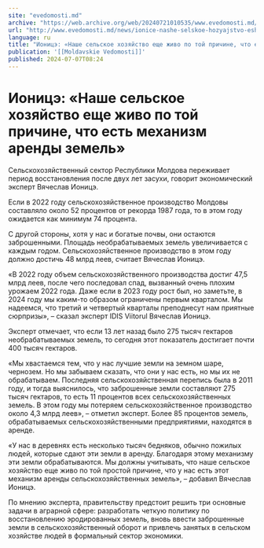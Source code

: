 ```yaml
---
site: "evedomosti.md"
archive: "https://web.archive.org/web/20240721010535/www.evedomosti.md/news/ionice-nashe-selskoe-hozyajstvo-eshe-zhivo-po-toj-prichine-c"
url: "http://www.evedomosti.md/news/ionice-nashe-selskoe-hozyajstvo-eshe-zhivo-po-toj-prichine-c"
language: ru
title: "Ионицэ: «Наше сельское хозяйство еще живо по той причине, что есть механизм аренды земель»"
publication: '[[Moldavskie Vedomosti]]'
published: 2024-07-07T08:24
---
```


# Ионицэ: «Наше сельское хозяйство еще живо по той причине, что есть механизм аренды земель»

Сельскохозяйственный сектор Республики Молдова переживает период восстановления после двух лет засухи, говорит экономический эксперт Вячеслав Ионицэ.

Если в 2022 году сельскохозяйственное производство Молдовы составляло около 52 процентов от рекорда 1987 года, то в этом году ожидается как минимум 74 процента.

С другой стороны, хотя у нас и богатые почвы, они остаются заброшенными. Площадь необрабатываемых земель увеличивается с каждым годом. Сельскохозяйственное производство в этом году должно достичь 48 млрд леев, считает Вячеслав Ионицэ.

«В 2022 году объем сельскохозяйственного производства достиг 47,5 млрд леев, после чего последовал спад, вызванный очень плохим урожаем 2022 года. Даже если в 2023 году рост был, но заметьте, в 2024 году мы каким-то образом ограничены первым кварталом. Мы надеемся, что третий и четвертый кварталы преподнесут нам приятные сюрпризы», – сказал эксперт IDIS Viitorul Вячеслав Ионицэ.

Эксперт отмечает, что если 13 лет назад было 275 тысяч гектаров необрабатываемых земель, то сегодня этот показатель достигает почти 400 тысяч гектаров.

«Мы хвастаемся тем, что у нас лучшие земли на земном шаре, чернозем. Но мы забываем сказать, что они у нас есть, но мы их не обрабатываем. Последняя сельскохозяйственная перепись была в 2011 году, и тогда выяснилось, что заброшенные земли составляют 275 тысяч гектаров, то есть 11 процентов всех сельскохозяйственных земель. В этом году мы потеряем сельскохозяйственное производство около 4,3 млрд леев», – отметил эксперт. Более 85 процентов земель, обрабатываемых сельскохозяйственными предприятиями, находятся в аренде.

«У нас в деревнях есть несколько тысяч бедняков, обычно пожилых людей, которые сдают эти земли в аренду. Благодаря этому механизму эти земли обрабатываются. Мы должны учитывать, что наше сельское хозяйство еще живо по той простой причине, что у нас есть этот механизм аренды сельскохозяйственных земель», – добавил Вячеслав Ионицэ.

По мнению эксперта, правительству предстоит решить три основные задачи в аграрной сфере: разработать четкую политику по восстановлению эродированных земель, вновь ввести заброшенные земли в сельскохозяйственный оборот и привлечь занятых в сельском хозяйстве людей в формальный сектор экономики.
